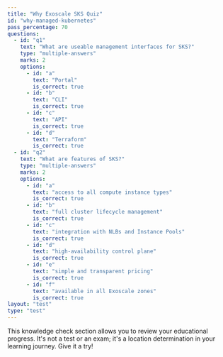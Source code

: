 ```yaml
---
title: "Why Exoscale SKS Quiz"
id: "why-managed-kubernetes"
pass_percentage: 70
questions:
  - id: "q1"
    text: "What are useable management interfaces for SKS?"
    type: "multiple-answers"
    marks: 2
    options:
      - id: "a"
        text: "Portal"
        is_correct: true
      - id: "b"
        text: "CLI"
        is_correct: true
      - id: "c"
        text: "API"
        is_correct: true
      - id: "d"
        text: "Terraform"
        is_correct: true
  - id: "q2"
    text: "What are features of SKS?"
    type: "multiple-answers"
    marks: 2
    options:
      - id: "a"
        text: "access to all compute instance types"
        is_correct: true
      - id: "b"
        text: "full cluster lifecycle management"
        is_correct: true
      - id: "c"
        text: "integration with NLBs and Instance Pools"
        is_correct: true
      - id: "d"
        text: "high-availability control plane"
        is_correct: true
      - id: "e"
        text: "simple and transparent pricing"
        is_correct: true
      - id: "f"
        text: "available in all Exoscale zones"
        is_correct: true
layout: "test"
type: "test"
---
```

This knowledge check section allows you to review your educational progress. It's not a test or an exam; it's a location determination in your learning journey. Give it a try!
